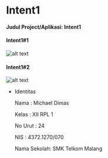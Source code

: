# Intent1

#### Judul Project/Aplikasi: Intent1

#### Intent1#1

![alt text](https://dimassbwblog.files.wordpress.com/2016/10/intent11.png "Intent1#1")

#### Intent1#2

![alt text](https://dimassbwblog.files.wordpress.com/2016/10/intent12.png "Intent1#2")

* Identitas
  
  Nama        : Michael Dimas
  
  Kelas       : XII RPL 1
  
  No Urut     : 24
  
  NIS         : 4372.1270/070
  
  Nama Sekolah: SMK Telkom Malang
